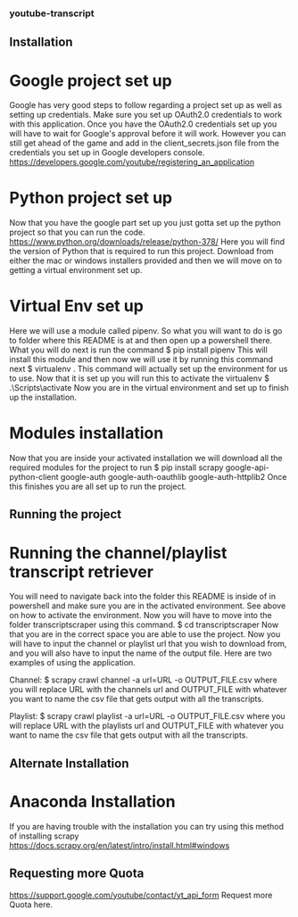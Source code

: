 ### youtube-transcript

## Installation

# Google project set up

Google has very good steps to follow regarding a project set up as well as setting up credentials. Make sure you set up OAuth2.0 credentials to work with this application. Once you have the OAuth2.0 credentials set up you will have to wait for Google's approval before it will work. However you can still get ahead of the game and add in the client_secrets.json file from the credentials you set up in Google developers console.
https://developers.google.com/youtube/registering_an_application

# Python project set up

Now that you have the google part set up you just gotta set up the python project so that you can run the code.
https://www.python.org/downloads/release/python-378/ 
Here you will find the version of Python that is required to run this project. Download from either the mac or windows installers provided and then we will move on to getting a virtual environment set up.

# Virtual Env set up

Here we will use a module called pipenv. So what you will want to do is go to folder where this README is at and then open up a powershell there. What you will do next is run the command 
$ pip install pipenv
This will install this module and then now we will use it by running this command next 
$ virtualenv .
This command will actually set up the environment for us to use. Now that it is set up you will run this to activate the virtualenv
$ .\Scripts\activate
Now you are in the virtual environment and set up to finish up the installation.

# Modules installation

Now that you are inside your activated installation we will download all the required modules for the project to run
$ pip install scrapy google-api-python-client google-auth google-auth-oauthlib google-auth-httplib2
Once this finishes you are all set up to run the project.

## Running the project

# Running the channel/playlist transcript retriever

You will need to navigate back into the folder this README is inside of in powershell and make sure you are in the activated environment. See above on how to activate the environment. Now you will have to move into the folder transcriptscraper using this command.
$ cd transcriptscraper
Now that you are in the correct space you are able to use the project. Now you will have to input the channel or playlist url that you wish to download from, and you will also have to input the name of the output file. Here are two examples of using the application.

Channel:
$ scrapy crawl channel -a url=URL -o OUTPUT_FILE.csv
where you will replace URL with the channels url and OUTPUT_FILE with whatever you want to name the csv file that gets output with all the transcripts.

Playlist:
$ scrapy crawl playlist -a url=URL -o OUTPUT_FILE.csv
where you will replace URL with the playlists url and OUTPUT_FILE with whatever you want to name the csv file that gets output with all the transcripts.

## Alternate Installation

# Anaconda Installation

If you are having trouble with the installation you can try using this method of installing scrapy 
https://docs.scrapy.org/en/latest/intro/install.html#windows

## Requesting more Quota

https://support.google.com/youtube/contact/yt_api_form Request more Quota here.

